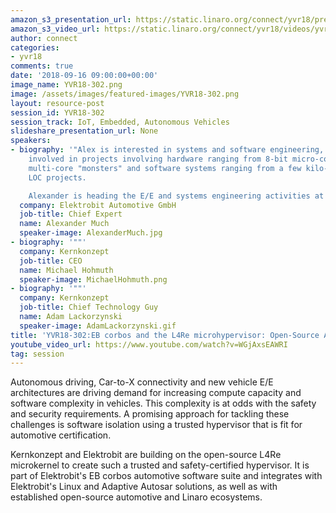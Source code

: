 ```yaml
---
amazon_s3_presentation_url: https://static.linaro.org/connect/yvr18/presentations/yvr18-302.pdf
amazon_s3_video_url: https://static.linaro.org/connect/yvr18/videos/yvr18-302.mp4
author: connect
categories:
- yvr18
comments: true
date: '2018-09-16 09:00:00+00:00'
image_name: YVR18-302.png
image: /assets/images/featured-images/YVR18-302.png
layout: resource-post
session_id: YVR18-302
session_track: IoT, Embedded, Autonomous Vehicles
slideshare_presentation_url: None
speakers:
- biography: '"Alex is interested in systems and software engineering, having been
    involved in projects involving hardware ranging from 8-bit micro-controllers to
    multi-core "monsters" and software systems ranging from a few kilo-bytes to multi-million
    LOC projects.

    Alexander is heading the E/E and systems engineering activities at Elektrobit."'
  company: Elektrobit Automotive GmbH
  job-title: Chief Expert
  name: Alexander Much
  speaker-image: AlexanderMuch.jpg
- biography: '""'
  company: Kernkonzept
  job-title: CEO
  name: Michael Hohmuth
  speaker-image: MichaelHohmuth.png
- biography: '""'
  company: Kernkonzept
  job-title: Chief Technology Guy
  name: Adam Lackorzynski
  speaker-image: AdamLackorzynski.gif
title: 'YVR18-302:EB corbos and the L4Re microhypervisor: Open-Source Automotive Safety'
youtube_video_url: https://www.youtube.com/watch?v=WGjAxsEAWRI
tag: session
---
```


Autonomous driving, Car-to-X connectivity and new vehicle E/E architectures are driving demand for increasing compute capacity and software complexity in vehicles.  This complexity is at odds with the safety and security requirements.  A promising approach for tackling these challenges is software isolation using a trusted hypervisor that is fit for automotive certification.

Kernkonzept and Elektrobit are building on the open-source L4Re microkernel to create such a trusted and safety-certified hypervisor.  It is part of Elektrobit's EB corbos automotive software suite and integrates with Elektrobit's Linux and Adaptive Autosar solutions, as well as with established open-source automotive and Linaro ecosystems.
